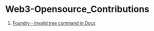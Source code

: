 # Web3-Opensource_Contributions

1. [ Foundry - Invalid tree command in Docs ](https://github.com/orgs/foundry-rs/projects/1?pane=issue&itemId=57159944)
